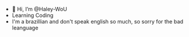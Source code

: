 - 👋 Hi, I’m @Haley-WoU
- Learning Coding
- I'm a brazillian and don't speak english so much, so sorry for the bad leanguage
